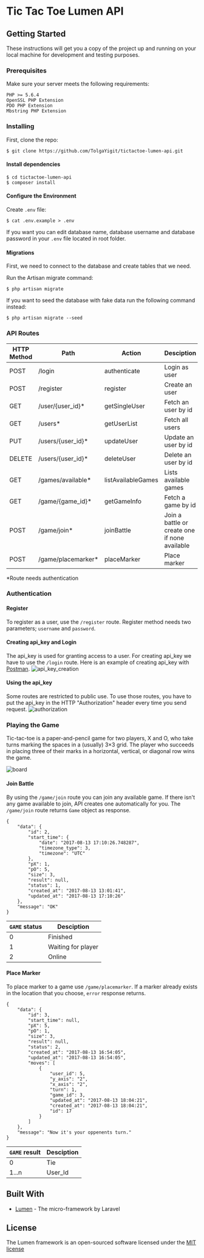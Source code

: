 # Tic Tac Toe Lumen API

## Getting Started

These instructions will get you a copy of the project up and running on your local machine for development and testing purposes.

### Prerequisites

Make sure your server meets the following requirements:

```
PHP >= 5.6.4
OpenSSL PHP Extension
PDO PHP Extension
Mbstring PHP Extension
```

### Installing

First, clone the repo:
```
$ git clone https://github.com/TolgaYigit/tictactoe-lumen-api.git
```
#### Install dependencies
```
$ cd tictactoe-lumen-api
$ composer install
```
#### Configure the Environment
Create `.env` file:
```
$ cat .env.example > .env
```
If you want you can edit database name, database username and database password in your `.env` file located in root folder.


#### Migrations
First, we need to connect to the database and create tables that we need.

Run the Artisan migrate command:
```
$ php artisan migrate
```
If you want to seed the database with fake data run the following command instead:
```
$ php artisan migrate --seed
```

### API Routes
| HTTP Method	| Path | Action | Desciption  |
| ----- | ----- | ----- | ------------- |
| POST     	| /login | authenticate| Login as user
| POST     	| /register | register | Create an user
| GET      	| /user/{user_id}* | getSingleUser |  Fetch an user by id
| GET      	| /users* | getUserList |  Fetch all users
| PUT      	| /users/{user_id}* | updateUser | Update an user by id
| DELETE   	| /users/{user_id}* | deleteUser | Delete an user by id
| GET		| /games/available* | listAvailableGames | Lists available games
| GET		| /game/{game_id}* | getGameInfo | Fetch a game by id
| POST 		| /game/join* | joinBattle | Join a battle or create one if none available
| POST 		| /game/placemarker* | placeMarker | Place marker

*Route needs authentication

### Authentication

#### Register
To register as a user, use the `/register` route. Register method needs two parameters; `username` and `password`.  

#### Creating api_key and Login
The api_key is used for granting access to a user. For creating api_key we have to use the `/login` route. Here is an example of creating api_key with [Postman](https://www.getpostman.com/).
![api_key_creation](/public/docs/images/register.png?raw=true "api_key creation example")

#### Using the api_key
Some routes are restricted to public use. To use those routes, you have to put the api_key in the HTTP "Authorization" header every time you send request.
![authorization](/public/docs/images/authorization.png?raw=true "authorization example")

### Playing the Game
Tic-tac-toe is a paper-and-pencil game for two players, X and O, who take turns marking the spaces in a (usually) 3×3 grid. The player who succeeds in placing three of their marks in a horizontal, vertical, or diagonal row wins the game.

![board](/public/docs/images/board.png?raw=true "board example")

#### Join Battle
By using the `/game/join` route you can join any available game. If there isn't any game available to join, API creates one automatically for you. 
The `/game/join` route returns `Game` object as response.
```
{
    "data": {
        "id": 2,
        "start_time": {
            "date": "2017-08-13 17:10:26.748287",
            "timezone_type": 3,
            "timezone": "UTC"
        },
        "pX": 1,
        "pO": 5,
        "size": 3,
        "result": null,
        "status": 1,
        "created_at": "2017-08-13 13:01:41",
        "updated_at": "2017-08-13 17:10:26"
    },
    "message": "OK"
}
```

| `GAME` status	| Desciption  |
| ----- | ------------- |
| 0		| Finished
| 1    	| Waiting for player
| 2     | Online

#### Place Marker
To place marker to a game use `/game/placemarker`. If a marker already exists in the location that you choose, `error` response returns.

```
{
    "data": {
        "id": 3,
        "start_time": null,
        "pX": 5,
        "pO": 1,
        "size": 3,
        "result": null,
        "status": 2,
        "created_at": "2017-08-13 16:54:05",
        "updated_at": "2017-08-13 16:54:05",
        "moves": [
            {
                "user_id": 5,
                "y_axis": "2",
                "x_axis": "2",
                "turn": 1,
                "game_id": 3,
                "updated_at": "2017-08-13 18:04:21",
                "created_at": "2017-08-13 18:04:21",
                "id": 17
            }
        ]
    },
    "message": "Now it's your oppenents turn."
}
```
| `GAME` result| Desciption  |
| ----- | ------------- |
| 0		| Tie
| 1...n | User_Id



## Built With

* [Lumen](https://lumen.laravel.com/) - The micro-framework by Laravel

## License

The Lumen framework is an open-sourced software licensed under the [MIT license](http://opensource.org/licenses/MIT)
